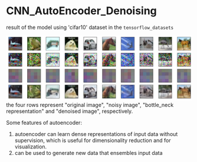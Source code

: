 # CNN_AutoEncoder_Denoising

result of the model using 'cifar10' dataset in the `tensorflow_datasets`

<img src="conv1.jpg">
the four rows represent "original image", "noisy image", "bottle_neck representation" and "denoised image", respectively.

Some features of autoencoder:
1. autoencoder can learn dense representations of input data without supervision, which is useful for dimensionality reduction and for visualization.
2. can be used to generate new data that ensembles input data

